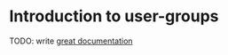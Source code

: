 # Introduction to user-groups

TODO: write [great documentation](http://jacobian.org/writing/what-to-write/)
